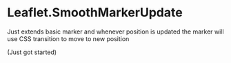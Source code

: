 # Leaflet.SmoothMarkerUpdate
Just extends basic marker and whenever position is updated the marker will use CSS transition to move to new position

(Just got started)
